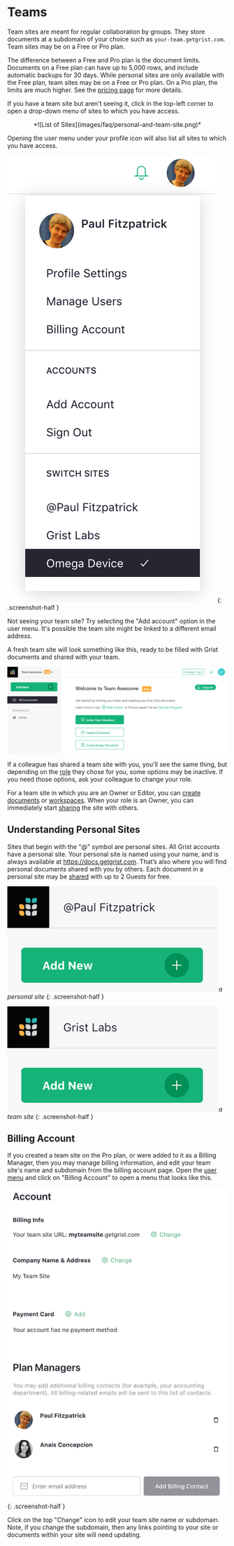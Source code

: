 Teams
=========

Team sites are meant for regular collaboration by groups. They store documents at a subdomain of your choice such as `your-team.getgrist.com`. Team sites may be on a Free or Pro plan.

The difference between a Free and Pro plan is the document limits. Documents on a Free plan can have up to 5,000 rows, and include automatic backups for 30 days. While personal sites are only available with the Free plan, team sites may be on a Free or Pro plan. On a Pro plan, the limits are much higher. See the [pricing page](https://www.getgrist.com/pricing) for more details.

If you have a team site but aren't seeing it, click in the top-left corner to open a drop-down menu of sites to which you have access.

<center>
*![List of Sites](images/faq/personal-and-team-site.png)*
</center>

Opening the user menu under your profile icon will also list all sites to which you have access.

*![User Menu List of Sites](images/team-sharing/team-sharing-pick-site.png)*
{: .screenshot-half }

Not seeing your team site?  Try selecting the "Add account" option in the user menu. It's possible the team site might be linked to a different email address.

A fresh team site will look something like this, ready to be filled with
Grist documents and shared with your team.

![team-sharing-team-site](images/team-sharing/team-sharing-team-site.png)

If a colleague has shared a team site with you, you'll see the same thing,
but depending on the [role](team-sharing.md#roles) they chose for you, some options may be inactive.  If you need those options,
ask your colleague to change your role.

For a team site in which you are an Owner or Editor,
you can [create documents](creating-doc.md) or [workspaces](workspaces.md). When your role is an
Owner, you can immediately start [sharing](team-sharing.md) the site with others.

## Understanding Personal Sites

Sites that begin with the "@" symbol are personal sites. All Grist accounts have a personal site.
Your personal site is named using your name, and is always available at <https://docs.getgrist.com>.
That’s also where you will find personal documents shared with you by others. Each document in a personal site may be [shared](sharing.md) with up to 2 Guests for free.

*![team-sharing-personal-name](images/team-sharing/team-sharing-personal-name.png)*
<em class="caption">a personal site</em>
{: .screenshot-half }

*![team-sharing-team-name](images/team-sharing/team-sharing-team-name.png)*
<em class="caption">a team site</em>
{: .screenshot-half }

## Billing Account

If you created a team site on the Pro plan, or were added to it as a Billing Manager, then you may manage billing information, and edit your team site's name and subdomain from the billing account page. Open the [user menu](glossary.md#user-menu) and click on "Billing Account" to open a menu that looks like this. 

<span class="screenshot-large">*![billing account](images/billing-page.png)*</span>
{: .screenshot-half }

Click on the top "Change" icon to edit your team site name or subdomain. Note, if you change the
subdomain, then any links pointing to your site or documents within your site will need updating.
